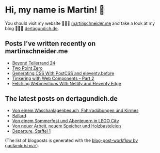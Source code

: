 # Hi, my name is Martin! 👋 
You should visit my website 👨🏼‍💻  [martinschneider.me](https://martinschneider.me) and take a look at my blog 🤷🏼‍♂️ [dertagundich.de](https://www.dertagundich.de).

## Posts I've written recently on martinschneider.me
<!-- MSME-POST-LIST:START -->
- [Beyond Tellerrand 24](https://martinschneider.me/articles/beyond-tellerrand-24/)
- [Two Point Zero](https://martinschneider.me/articles/two-point-zero/)
- [Generating CSS With PostCSS and eleventy.before](https://martinschneider.me/articles/generating-css-with-postcss-and-eleventy-before/)
- [Tinkering with Web Components – Part 2](https://martinschneider.me/articles/tinkering-with-web-components-part-2/)
- [Fetching Webmentions With Netlify and Eleventy Edge](https://martinschneider.me/articles/fetching-webmentions-with-netlify-and-eleventy-edge/)
<!-- MSME-POST-LIST:END -->

## The latest posts on dertagundich.de
<!-- DTUI-POST-LIST:START -->
- [Von einem Waschanlagenbesuch, Fahrradübungen und Kirmes](https://www.dertagundich.de/2025/09/von-einem-waschanlagenbesuch-fahrradubungen-und-kirmes)
- [Ballard](https://www.dertagundich.de/2025/09/ballard)
- [Von einem Sommerfest und Abenteuern in LEGO City](https://www.dertagundich.de/2025/09/von-einem-sommerfest-und-abenteuern-in-lego-city)
- [Von neuer Arbeit, neuem Speicher und Holzbasteleien](https://www.dertagundich.de/2025/08/von-neuer-arbeit-neuem-speicher-und-holzbasteleien)
- [Departure, Staffel 1](https://www.dertagundich.de/2025/08/departure-staffel-1)
<!-- DTUI-POST-LIST:END -->

(The list of blogposts is generated with the [blog-post-workflow by gautamkrishnar](https://github.com/gautamkrishnar/blog-post-workflow)).
